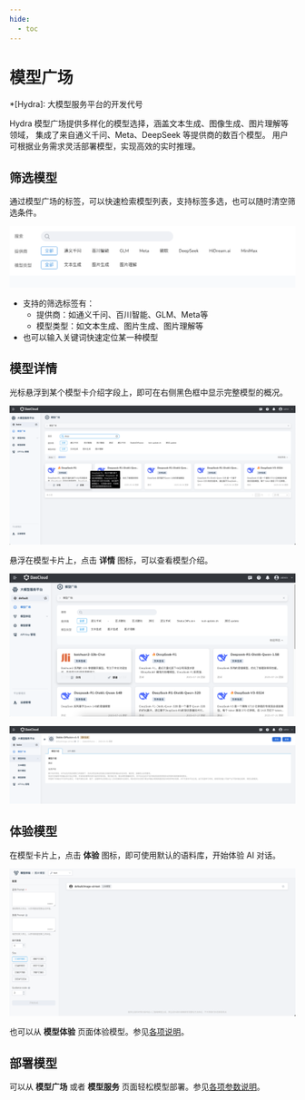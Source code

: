 ```yaml
---
hide:
  - toc
---
```


# 模型广场

*[Hydra]: 大模型服务平台的开发代号

Hydra 模型广场提供多样化的模型选择，涵盖文本生成、图像生成、图片理解等领域，
集成了来自通义千问、Meta、DeepSeek 等提供商的数百个模型。
用户可根据业务需求灵活部署模型，实现高效的实时推理。

## 筛选模型

通过模型广场的标签，可以快速检索模型列表，支持标签多选，也可以随时清空筛选条件。

![find](./images/exper00.png)

- 支持的筛选标签有：
    - 提供商：如通义千问、百川智能、GLM、Meta等
    - 模型类型：如文本生成、图片生成、图片理解等
- 也可以输入关键词快速定位某一种模型

## 模型详情

光标悬浮到某个模型卡介绍字段上，即可在右侧黑色框中显示完整模型的概况。

![详情](./images/details01.png)

悬浮在模型卡片上，点击 **详情** 图标，可以查看模型介绍。

![详情](./images/details0201.png)

![详情](./images/details02.png)

## 体验模型

在模型卡片上，点击 **体验** 图标，即可使用默认的语料库，开始体验 AI 对话。

![体验](./images/exper01.png)

也可以从 **模型体验** 页面体验模型。参见[各项说明](./exp.md)。

## 部署模型

可以从 **模型广场** 或者 **模型服务** 页面轻松模型部署。参见[各项参数说明](./deploy/deploy.md)。
